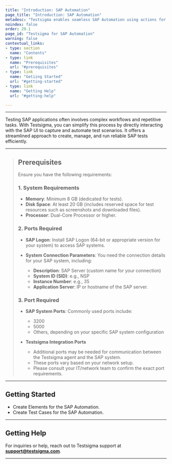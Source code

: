 ```yaml
---
title: "Introduction: SAP Automation"
page_title: "Introduction: SAP Automation"
metadesc: "Testsigma enables seamless SAP Automation using actions for Windows apps | Learn how to create and run tests effortlessly for sap applications."
noindex: false
order: 29.1
page_id: "Testsigma for SAP Automation"
warning: false
contextual_links:
- type: section
  name: "Contents"
- type: link
  name: "Prerequisites"
  url: "#prerequisites"
- type: link
  name: "Getiing Started"
  url: "#getting-started"
- type: link
  name: "Getting Help"
  url: "#getting-help"

---
```


---

Testing SAP applications often involves complex workflows and repetitive tasks. With Testsigma, you can simplify this process by directly interacting with the SAP UI to capture and automate test scenarios. It offers a streamlined approach to create, manage, and run reliable SAP tests efficiently.

---

> ## **Prerequisites**
> 
> Ensure you have the following requirements:
> 
> ### **1. System Requirements**
>    - **Memory**: Minimum 8 GB (dedicated for tests).
>    - **Disk Space**: At least 20 GB (includes reserved space for test resources such as screenshots and downloaded files).
>    - **Processor**: Dual-Core Processor or higher.
> 
> ### **2. Ports Required**
>    - **SAP Logon**: Install SAP Logon (64-bit or appropriate version for your system) to access SAP systems.
> 
>    - **System Connection Parameters**: You need the connection details for your SAP system, including:
>        - **Description**: SAP Server (custom name for your connection)
>        - **System ID (SID)**: e.g., NSP
>        - **Instance Number**: e.g., 35
>        - **Application Server**:  IP or hostname of the SAP server.
> 
> ### **3. Port Required**
>    - **SAP System Ports**: Commonly used ports include:
>        - 3200
>        - 5000
>        - Others, depending on your specific SAP system configuration
> 
>    - **Testsigma Integration Ports**
>        - Additional ports may be needed for communication between the Testsigma agent and the SAP system.
>        - These ports vary based on your network setup.
>        - Please consult your IT/network team to confirm the exact port requirements.
---

## **Getting Started**

- Create Elements for the SAP Automation.
- Create Test Cases for the SAP Automation.

---

## **Getting Help**

For inquiries or help, reach out to Testsigma support at **support@testsigma.com**.

---